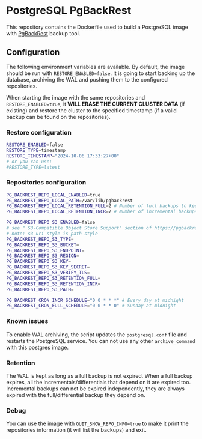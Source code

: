 # PostgreSQL PgBackRest

This repository contains the Dockerfile used to build a PostgreSQL image with [PgBackRest](https://pgbackrest.org/) backup tool.

## Configuration

The following environment variables are available. By default, the image should be run with `RESTORE_ENABLED=false`. It is going to start backing up the database, archiving the WAL and pushing them to the configured repositories.

When starting the image with the same repositories and `RESTORE_ENABLED=true`, it **WILL ERASE THE CURRENT CLUSTER DATA** (if existing) and restore the cluster to the specified timestamp (if a valid backup can be found on the repositories).

### Restore configuration

```bash
RESTORE_ENABLED=false
RESTORE_TYPE=timestamp
RESTORE_TIMESTAMP="2024-10-06 17:33:27+00"
# or you can use:
#RESTORE_TYPE=latest
```

### Repositories configuration

```bash
PG_BACKREST_REPO_LOCAL_ENABLED=true
PG_BACKREST_REPO_LOCAL_PATH=/var/lib/pgbackrest
PG_BACKREST_REPO_LOCAL_RETENTION_FULL=2 # Number of full backups to keep
PG_BACKREST_REPO_LOCAL_RETENTION_INCR=7 # Number of incremental backups to keep

PG_BACKREST_REPO_S3_ENABLED=false
# see " S3-Compatible Object Store Support" section of https://pgbackrest.org/user-guide.html
# note: s3 uri style is path style
PG_BACKREST_REPO_S3_TYPE=
PG_BACKREST_REPO_S3_BUCKET=
PG_BACKREST_REPO_S3_ENDPOINT=
PG_BACKREST_REPO_S3_REGION=
PG_BACKREST_REPO_S3_KEY=
PG_BACKREST_REPO_S3_KEY_SECRET=
PG_BACKREST_REPO_S3_VERIFY_TLS=
PG_BACKREST_REPO_S3_RETENTION_FULL=
PG_BACKREST_REPO_S3_RETENTION_INCR=
PG_BACKREST_REPO_S3_PATH=

PG_BACKREST_CRON_INCR_SCHEDULE="0 0 * * *" # Every day at midnight
PG_BACKREST_CRON_FULL_SCHEDULE="0 0 * * 0" # Sunday at midnight
```

### Known issues

To enable WAL archiving, the script updates the `postgresql.conf` file and restarts the PostgreSQL service. You can not use any other `archive_command` with this postgres image.

### Retention

The WAL is kept as long as a full backup is not expired. When a full backup expires, all the incrementals/differentials that depend on it are expired too. Incremental backups can not be expired independently, they are always expired with the full/differential backup they depend on.

### Debug

You can use the image with `QUIT_SHOW_REPO_INFO=true` to make it print the repositories information (it will list the backups) and exit.
